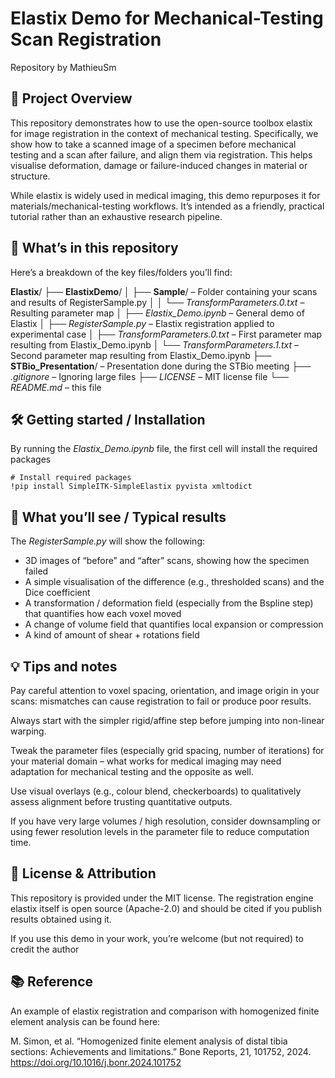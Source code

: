 # Elastix Demo for Mechanical-Testing Scan Registration

Repository by MathieuSm

## 🎯 Project Overview

This repository demonstrates how to use the open-source toolbox elastix for image registration in the context of mechanical testing. Specifically, we show how to take a scanned image of a specimen before mechanical testing and a scan after failure, and align them via registration. This helps visualise deformation, damage or failure-induced changes in material or structure.

While elastix is widely used in medical imaging, this demo repurposes it for materials/mechanical-testing workflows. It’s intended as a friendly, practical tutorial rather than an exhaustive research pipeline.

## 📂 What’s in this repository

Here’s a breakdown of the key files/folders you’ll find:

**Elastix**/
├── **ElastixDemo**/
│ ├── **Sample**/ – Folder containing your scans and results of RegisterSample.py
│ │ └── *TransformParameters.0.txt* – Resulting parameter map
│ ├── *Elastix_Demo.ipynb* – General demo of Elastix
│ ├── *RegisterSample.py* – Elastix registration applied to experimental case
│ ├── *TransformParameters.0.txt* – First parameter map resulting from Elastix_Demo.ipynb
│ └── *TransformParameters.1.txt* – Second parameter map resulting from Elastix_Demo.ipynb
├── **STBio_Presentation**/ – Presentation done during the STBio meeting
├── *.gitignore* – Ignoring large files
├── *LICENSE* – MIT license file
└── *README.md* – this file

## 🛠 Getting started / Installation

By running the *Elastix_Demo.ipynb* file, the first cell will install the required packages

    # Install required packages
    !pip install SimpleITK-SimpleElastix pyvista xmltodict


## 🧭 What you’ll see / Typical results

The *RegisterSample.py* will show the following:
- 3D images of “before” and “after” scans, showing how the specimen failed
- A simple visualisation of the difference (e.g., thresholded scans) and the Dice coefficient
- A transformation / deformation field (especially from the Bspline step) that quantifies how each voxel moved
- A change of volume field that quantifies local expansion or compression
- A kind of amount of shear + rotations field

## 💡 Tips and notes

Pay careful attention to voxel spacing, orientation, and image origin in your scans: mismatches can cause registration to fail or produce poor results.

Always start with the simpler rigid/affine step before jumping into non-linear warping.

Tweak the parameter files (especially grid spacing, number of iterations) for your material domain – what works for medical imaging may need adaptation for mechanical testing and the opposite as well.

Use visual overlays (e.g., colour blend, checkerboards) to qualitatively assess alignment before trusting quantitative outputs.

If you have very large volumes / high resolution, consider downsampling or using fewer resolution levels in the parameter file to reduce computation time.

## 🧾 License & Attribution

This repository is provided under the MIT license.
The registration engine elastix itself is open source (Apache-2.0) and should be cited if you publish results obtained using it. 

If you use this demo in your work, you’re welcome (but not required) to credit the author

## 📚 Reference

An example of elastix registration and comparison with homogenized finite element analysis can be found here:

M. Simon, et al.
“Homogenized finite element analysis of distal tibia sections: Achievements and limitations.”
Bone Reports, 21, 101752, 2024.
https://doi.org/10.1016/j.bonr.2024.101752